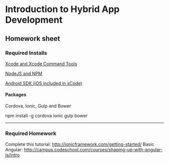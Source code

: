 # Introduction to Hybrid App Development

## Homework sheet

### Required Installs

[Xcode and Xcode Command Tools](http://cordova.apache.org/docs/en/3.3.0/guide_platforms_ios_index.md.html#iOS%20Platform%20Guide)

[NodeJS and NPM](https://nodejs.org/)
  
[Android SDK (iOS included in xCode)](http://cordova.apache.org/docs/en/3.3.0/guide_platforms_android_index.md.html#Android%20Platform%20Guide)


#### Packages


Cordova, Ionic, Gulp and Bower

 npm install -g cordova ionic gulp bower
 
 
---


### Required Homework

Complete this tutorial: http://ionicframework.com/getting-started/
Basic Angular: http://campus.codeschool.com/courses/shaping-up-with-angular-js/intro
